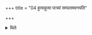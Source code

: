 +++
title = "04 हुत्वाहुत्वा पात्र्यां सम्पातमवनयति"

+++

<details><summary>थिते</summary>

हुत्वाहुत्वा पात्र्यां सम्पातमवनयति ४
</details>
